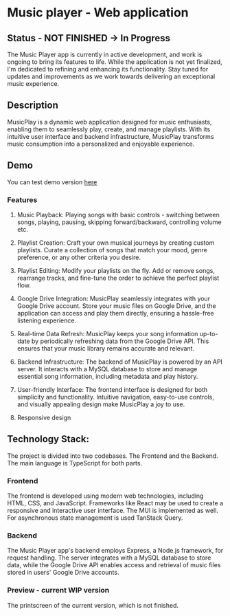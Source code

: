 # Music player - Web application

## Status - NOT FINISHED -> In Progress
The Music Player app is currently in active development, and work is ongoing to bring its features to life. While the application is not yet finalized, I'm dedicated to refining and enhancing its functionality. Stay tuned for updates and improvements as we work towards delivering an exceptional music experience.

## Description

MusicPlay is a dynamic web application designed for music enthusiasts, enabling them to seamlessly play, create, and manage playlists. With its intuitive user interface and backend infrastructure, MusicPlay transforms music consumption into a personalized and enjoyable experience.

## Demo
You can test demo version [here](https://music-player-zeta-fawn.vercel.app/) 

### Features
1. Music Playback: Playing songs with basic controls - switching between songs, playing, pausing, skipping forward/backward, controlling volume etc.

2. Playlist Creation: Craft your own musical journeys by creating custom playlists. Curate a collection of songs that match your mood, genre preference, or any other criteria you desire.

3. Playlist Editing: Modify your playlists on the fly. Add or remove songs, rearrange tracks, and fine-tune the order to achieve the perfect playlist flow.

4. Google Drive Integration: MusicPlay seamlessly integrates with your Google Drive account. Store your music files on Google Drive, and the application can access and play them directly, ensuring a hassle-free listening experience.

5. Real-time Data Refresh: MusicPlay keeps your song information up-to-date by periodically refreshing data from the Google Drive API. This ensures that your music library remains accurate and relevant.

6. Backend Infrastructure: The backend of MusicPlay is powered by an API server. It interacts with a MySQL database to store and manage essential song information, including metadata and play history.

7. User-friendly Interface: The frontend interface is designed for both simplicity and functionality. Intuitive navigation, easy-to-use controls, and visually appealing design make MusicPlay a joy to use.

8. Responsive design

## Technology Stack:
The project is divided into two codebases. The Frontend and the Backend. The main language is TypeScript for both parts.

### Frontend
The frontend is developed using modern web technologies, including HTML, CSS, and JavaScript. Frameworks like React may be used to create a responsive and interactive user interface. The MUI is implemented as well. For asynchronous state management is used TanStack Query.

### Backend
The Music Player app's backend employs Express, a Node.js framework, for request handling. The server integrates with a MySQL database to store data, while the Google Drive API enables access and retrieval of music files stored in users' Google Drive accounts.

### Preview - current WIP version
The printscreen of the current version, which is not finished.
<!-- <div align="center">
<img src="docs/homepage.png" width="80%" height="80%" align="center" alt="Printscreen homepage of the application.">
</div>
-->
